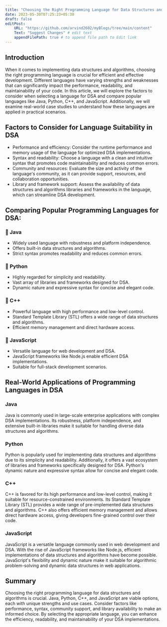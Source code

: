 ```yaml
---
title: "Choosing the Right Programming Language for Data Structures and Algorithms (DSA)"
date: 2023-05-30T07:25:23+05:30
draft: false
editPost:
    URL: "https://github.com/arvind2602/myBlogs/tree/main/content"
    Text: "Suggest Changes" # edit text
    appendFilePath: true # to append file path to Edit link
---
```


## Introduction
When it comes to implementing data structures and algorithms, choosing the right programming language is crucial for efficient and effective development. Different languages have varying strengths and weaknesses that can significantly impact the performance, readability, and maintainability of your code. In this article, we will explore the factors to consider when selecting a language for DSA and compare popular languages like Java, Python, C++, and JavaScript. Additionally, we will examine real-world case studies to understand how these languages are applied in practical scenarios.

## Factors to Consider for Language Suitability in DSA
- Performance and efficiency: Consider the runtime performance and memory usage of the language for optimized DSA implementations.
- Syntax and readability: Choose a language with a clean and intuitive syntax that promotes code maintainability and reduces common errors.
- Community and resources: Evaluate the size and activity of the language's community, as it can provide support, resources, and collaboration opportunities.
- Library and framework support: Assess the availability of data structures and algorithms libraries and frameworks in the language, which can streamline DSA development.

## Comparing Popular Programming Languages for DSA:

### 📌 Java
- Widely used language with robustness and platform independence.
- Offers built-in data structures and algorithms.
- Strict syntax promotes readability and reduces common errors.

### 📌 Python
- Highly regarded for simplicity and readability.
- Vast array of libraries and frameworks designed for DSA.
- Dynamic nature and expressive syntax for concise and elegant code.

### 📌 C++
- Powerful language with high performance and low-level control.
- Standard Template Library (STL) offers a wide range of data structures and algorithms.
- Efficient memory management and direct hardware access.

### 📌 JavaScript
- Versatile language for web development and DSA.
- JavaScript frameworks like Node.js enable efficient DSA implementations.
- Suitable for full-stack development scenarios.

## Real-World Applications of Programming Languages in DSA

### Java
Java is commonly used in large-scale enterprise applications with complex DSA implementations. Its robustness, platform independence, and extensive built-in libraries make it suitable for handling diverse data structures and algorithms.

### Python
Python is popularly used for implementing data structures and algorithms due to its simplicity and readability. Additionally, it offers a vast ecosystem of libraries and frameworks specifically designed for DSA. Python's dynamic nature and expressive syntax allow for concise and elegant code.

### C++
C++ is favored for its high performance and low-level control, making it suitable for resource-constrained environments. Its Standard Template Library (STL) provides a wide range of pre-implemented data structures and algorithms. C++ also offers efficient memory management and allows direct hardware access, giving developers fine-grained control over their code.

### JavaScript
JavaScript is a versatile language commonly used in web development and DSA. With the rise of JavaScript frameworks like Node.js, efficient implementations of data structures and algorithms have become possible. JavaScript's flexibility and dynamic nature make it suitable for algorithmic problem-solving and dynamic data structures in web applications.

## Summary
Choosing the right programming language for data structures and algorithms is crucial. Java, Python, C++, and JavaScript are viable options, each with unique strengths and use cases. Consider factors like performance, syntax, community support, and library availability to make an informed choice. By selecting the appropriate language, you can enhance the efficiency, readability, and maintainability of your DSA implementations.

